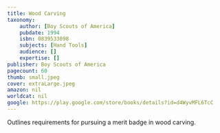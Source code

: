 ```yaml
---
title: Wood Carving
taxonomy:
	author: [Boy Scouts of America]
	pubdate: 1994
	isbn: 0839533098
	subjects: [Hand Tools]
	audience: []
	expertise: []
publisher: Boy Scouts of America
pagecount: 60
thumb: small.jpeg
cover: extraLarge.jpeg
amazon: nil
worldcat: nil
google: https://play.google.com/store/books/details?id=d4WyvMFL6TcC
---
```

Outlines requirements for pursuing a merit badge in wood carving.